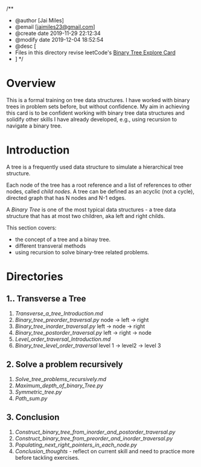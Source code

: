 /**
 * @author [Jai Miles]
 * @email [jaimiles23@gmail.com]
 * @create date 2019-11-29 22:12:34
 * @modify date 2019-12-04 18:52:54
 * @desc [
 * Files in this directory revise leetCode's [Binary Tree Explore Card](https://leetcode.com/explore/learn/card/data-structure-tree/)
 * ]
 */

# Overview
This is a formal training on tree data structures. I have worked with binary trees in problem sets before, but without confidence. My aim in achieving this card is to be confident working with binary tree data structures and solidify other skills I have already developed, e.g., using recursion to navigate a binary tree.

# Introduction
A tree is a frequently used data structure to simulate a hierarchical tree structure.

Each node of the tree has a root reference and a list of references to other nodes, called _child nodes_. A tree can be defined as an acyclic (not a cycle), directed graph that has N nodes and N-1 edges.

A _Binary Tree_ is one of the most typical data structures - a tree data structure that has at most two children, aka left and right childs. 

This section covers:
- the concept of a tree and a binay tree.
- different transveral methods
- using recursion to solve binary-tree related problems.

# Directories

## 1.. Transverse a Tree
1. *Transverse_a_tree_Introduction.md*
2. *Binary_tree_preorder_traversal.py* node -> left -> right
3. *Binary_tree_inorder_traversal.py* left -> node -> right
4. *Binary_tree_postorder_traversal.py* left -> right -> node
5. *Level_order_traversal_Introduction.md* 
6. *Binary_tree_level_order_traversal* level 1 -> level2 -> level 3

## 2. Solve a problem recursively
1. *Solve_tree_problems_recursively.md*
2. *Maximum_depth_of_binary_Tree.py*
3. *Symmetric_tree.py*
4. *Path_sum.py*

## 3. Conclusion
1. *Construct_binary_tree_from_inorder_and_postorder_traversal.py*
2. *Construct_binary_tree_from_preorder_and_inorder_traversal.py*
3. *Populating_next_right_pointers_in_each_node.py*
4. *Conclusion_thoughts* - reflect on current skill and need to practice more before tackling exercises.

